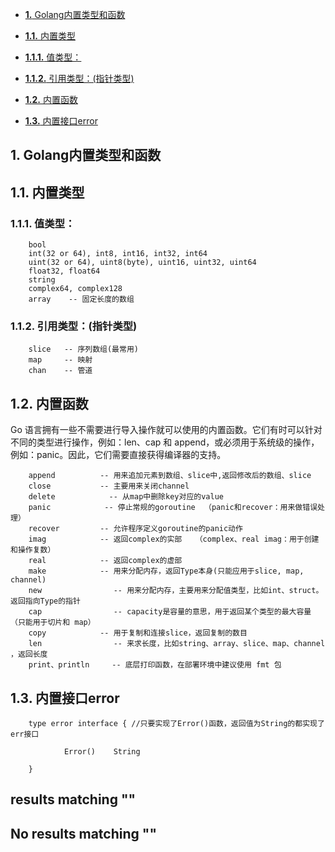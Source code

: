 +   [**1\.** Golang内置类型和函数](#golang内置类型和函数)

+   [**1.1.** 内置类型](#内置类型)

+   [**1.1.1.** 值类型：](#值类型：)
+   [**1.1.2.** 引用类型：(指针类型)](#引用类型：指针类型)

+   [**1.2.** 内置函数](#内置函数)
+   [**1.3.** 内置接口error](#内置接口error)

[](#golang内置类型和函数)

## [](#golang内置类型和函数)1\. Golang内置类型和函数

## [](#内置类型)1.1. 内置类型

### [](#值类型：)1.1.1. 值类型：

```
    bool
    int(32 or 64), int8, int16, int32, int64
    uint(32 or 64), uint8(byte), uint16, uint32, uint64
    float32, float64
    string
    complex64, complex128
    array    -- 固定长度的数组
```

### [](#引用类型：指针类型)1.1.2. 引用类型：(指针类型)

```
    slice   -- 序列数组(最常用)
    map     -- 映射
    chan    -- 管道
```

## [](#内置函数)1.2. 内置函数

Go 语言拥有一些不需要进行导入操作就可以使用的内置函数。它们有时可以针对不同的类型进行操作，例如：len、cap 和 append，或必须用于系统级的操作，例如：panic。因此，它们需要直接获得编译器的支持。

```
    append          -- 用来追加元素到数组、slice中,返回修改后的数组、slice
    close           -- 主要用来关闭channel
    delete            -- 从map中删除key对应的value
    panic            -- 停止常规的goroutine  （panic和recover：用来做错误处理）
    recover         -- 允许程序定义goroutine的panic动作
    imag            -- 返回complex的实部   （complex、real imag：用于创建和操作复数）
    real            -- 返回complex的虚部
    make            -- 用来分配内存，返回Type本身(只能应用于slice, map, channel)
    new                -- 用来分配内存，主要用来分配值类型，比如int、struct。返回指向Type的指针
    cap                -- capacity是容量的意思，用于返回某个类型的最大容量（只能用于切片和 map）
    copy            -- 用于复制和连接slice，返回复制的数目
    len                -- 来求长度，比如string、array、slice、map、channel ，返回长度
    print、println     -- 底层打印函数，在部署环境中建议使用 fmt 包
```

## [](#内置接口error)1.3. 内置接口error

```
    type error interface { //只要实现了Error()函数，返回值为String的都实现了err接口

            Error()    String

    }
```

## results matching ""

## No results matching ""